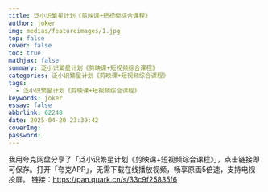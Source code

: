 ```yaml
---
title: 泛小识繁星计划《剪映课+短视频综合课程》
author: joker
img: medias/featureimages/1.jpg
top: false
cover: false
toc: true
mathjax: false
summary: 泛小识繁星计划《剪映课+短视频综合课程》
categories: 泛小识繁星计划《剪映课+短视频综合课程》
tags:
  - 泛小识繁星计划《剪映课+短视频综合课程》
keywords: joker
essay: false
abbrlink: 62248
date: 2025-04-20 23:39:42
coverImg:
password:
---
```


我用夸克网盘分享了「泛小识繁星计划《剪映课+短视频综合课程》」，点击链接即可保存。打开「夸克APP」，无需下载在线播放视频，畅享原画5倍速，支持电视投屏。
链接：https://pan.quark.cn/s/33c9f25835f6
